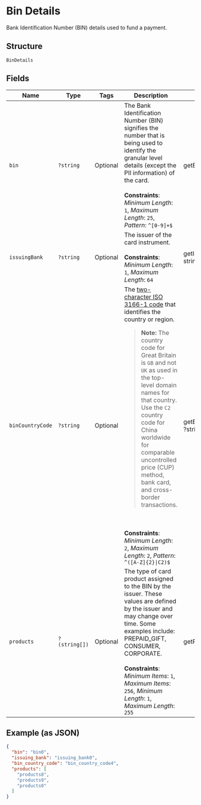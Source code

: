 
# Bin Details

Bank Identification Number (BIN) details used to fund a payment.

## Structure

`BinDetails`

## Fields

| Name | Type | Tags | Description | Getter | Setter |
|  --- | --- | --- | --- | --- | --- |
| `bin` | `?string` | Optional | The Bank Identification Number (BIN) signifies the number that is being used to identify the granular level details (except the PII information) of the card.<br><br>**Constraints**: *Minimum Length*: `1`, *Maximum Length*: `25`, *Pattern*: `^[0-9]+$` | getBin(): ?string | setBin(?string bin): void |
| `issuingBank` | `?string` | Optional | The issuer of the card instrument.<br><br>**Constraints**: *Minimum Length*: `1`, *Maximum Length*: `64` | getIssuingBank(): ?string | setIssuingBank(?string issuingBank): void |
| `binCountryCode` | `?string` | Optional | The [two-character ISO 3166-1 code](/api/rest/reference/country-codes/) that identifies the country or region.<blockquote><strong>Note:</strong> The country code for Great Britain is <code>GB</code> and not <code>UK</code> as used in the top-level domain names for that country. Use the `C2` country code for China worldwide for comparable uncontrolled price (CUP) method, bank card, and cross-border transactions.</blockquote><br><br>**Constraints**: *Minimum Length*: `2`, *Maximum Length*: `2`, *Pattern*: `^([A-Z]{2}\|C2)$` | getBinCountryCode(): ?string | setBinCountryCode(?string binCountryCode): void |
| `products` | `?(string[])` | Optional | The type of card product assigned to the BIN by the issuer. These values are defined by the issuer and may change over time. Some examples include: PREPAID_GIFT, CONSUMER, CORPORATE.<br><br>**Constraints**: *Minimum Items*: `1`, *Maximum Items*: `256`, *Minimum Length*: `1`, *Maximum Length*: `255` | getProducts(): ?array | setProducts(?array products): void |

## Example (as JSON)

```json
{
  "bin": "bin0",
  "issuing_bank": "issuing_bank0",
  "bin_country_code": "bin_country_code4",
  "products": [
    "products8",
    "products9",
    "products0"
  ]
}
```

